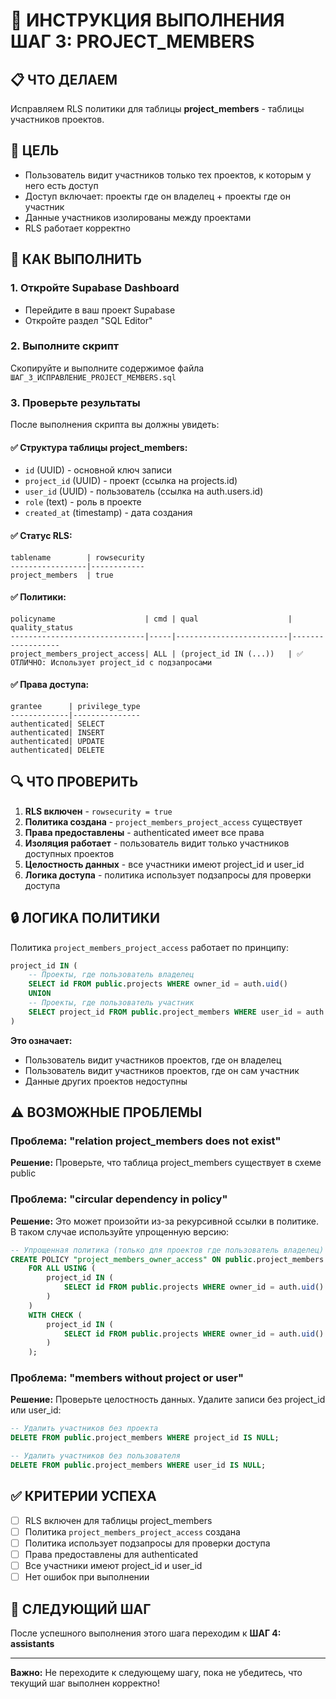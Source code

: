 # 🔧 ИНСТРУКЦИЯ ВЫПОЛНЕНИЯ ШАГ 3: PROJECT_MEMBERS

## 📋 ЧТО ДЕЛАЕМ
Исправляем RLS политики для таблицы **project_members** - таблицы участников проектов.

## 🎯 ЦЕЛЬ
- Пользователь видит участников только тех проектов, к которым у него есть доступ
- Доступ включает: проекты где он владелец + проекты где он участник
- Данные участников изолированы между проектами
- RLS работает корректно

## 📝 КАК ВЫПОЛНИТЬ

### 1. Откройте Supabase Dashboard
- Перейдите в ваш проект Supabase
- Откройте раздел "SQL Editor"

### 2. Выполните скрипт
Скопируйте и выполните содержимое файла `ШАГ_3_ИСПРАВЛЕНИЕ_PROJECT_MEMBERS.sql`

### 3. Проверьте результаты
После выполнения скрипта вы должны увидеть:

#### ✅ Структура таблицы project_members:
- `id` (UUID) - основной ключ записи
- `project_id` (UUID) - проект (ссылка на projects.id)
- `user_id` (UUID) - пользователь (ссылка на auth.users.id)
- `role` (text) - роль в проекте
- `created_at` (timestamp) - дата создания

#### ✅ Статус RLS:
```
tablename        | rowsecurity
-----------------|------------
project_members  | true
```

#### ✅ Политики:
```
policyname                    | cmd | qual                    | quality_status
------------------------------|-----|-------------------------|------------------
project_members_project_access| ALL | (project_id IN (...))   | ✅ ОТЛИЧНО: Использует project_id с подзапросами
```

#### ✅ Права доступа:
```
grantee      | privilege_type
-------------|---------------
authenticated| SELECT
authenticated| INSERT  
authenticated| UPDATE
authenticated| DELETE
```

## 🔍 ЧТО ПРОВЕРИТЬ

1. **RLS включен** - `rowsecurity = true`
2. **Политика создана** - `project_members_project_access` существует
3. **Права предоставлены** - authenticated имеет все права
4. **Изоляция работает** - пользователь видит только участников доступных проектов
5. **Целостность данных** - все участники имеют project_id и user_id
6. **Логика доступа** - политика использует подзапросы для проверки доступа

## 🔒 ЛОГИКА ПОЛИТИКИ

Политика `project_members_project_access` работает по принципу:

```sql
project_id IN (
    -- Проекты, где пользователь владелец
    SELECT id FROM public.projects WHERE owner_id = auth.uid()
    UNION
    -- Проекты, где пользователь участник
    SELECT project_id FROM public.project_members WHERE user_id = auth.uid()
)
```

**Это означает:**
- Пользователь видит участников проектов, где он владелец
- Пользователь видит участников проектов, где он сам участник
- Данные других проектов недоступны

## ⚠️ ВОЗМОЖНЫЕ ПРОБЛЕМЫ

### Проблема: "relation project_members does not exist"
**Решение:** Проверьте, что таблица project_members существует в схеме public

### Проблема: "circular dependency in policy"
**Решение:** Это может произойти из-за рекурсивной ссылки в политике. В таком случае используйте упрощенную версию:

```sql
-- Упрощенная политика (только для проектов где пользователь владелец)
CREATE POLICY "project_members_owner_access" ON public.project_members
    FOR ALL USING (
        project_id IN (
            SELECT id FROM public.projects WHERE owner_id = auth.uid()
        )
    )
    WITH CHECK (
        project_id IN (
            SELECT id FROM public.projects WHERE owner_id = auth.uid()
        )
    );
```

### Проблема: "members without project or user"
**Решение:** Проверьте целостность данных. Удалите записи без project_id или user_id:

```sql
-- Удалить участников без проекта
DELETE FROM public.project_members WHERE project_id IS NULL;

-- Удалить участников без пользователя
DELETE FROM public.project_members WHERE user_id IS NULL;
```

## ✅ КРИТЕРИИ УСПЕХА

- [ ] RLS включен для таблицы project_members
- [ ] Политика `project_members_project_access` создана
- [ ] Политика использует подзапросы для проверки доступа
- [ ] Права предоставлены для authenticated
- [ ] Все участники имеют project_id и user_id
- [ ] Нет ошибок при выполнении

## 🚀 СЛЕДУЮЩИЙ ШАГ

После успешного выполнения этого шага переходим к **ШАГ 4: assistants**

---

**Важно:** Не переходите к следующему шагу, пока не убедитесь, что текущий шаг выполнен корректно!
